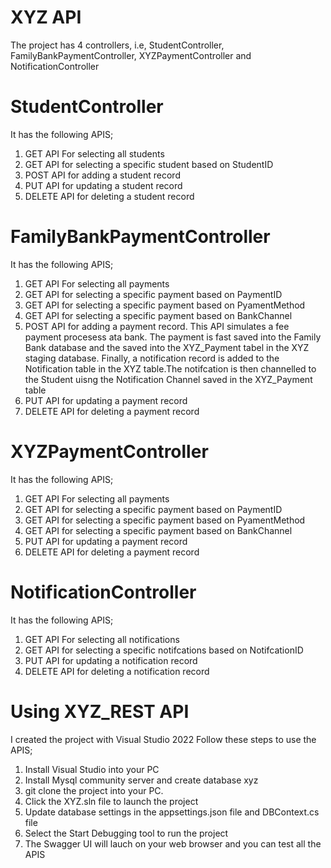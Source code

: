 # XYZ API
The project has 4 controllers, i.e, StudentController, FamilyBankPaymentController, XYZPaymentController and NotificationController

# StudentController
It has the following APIS;
1. GET API For selecting all students
2. GET API for selecting a specific student based on StudentID
3. POST API for adding a student record
4. PUT API for updating a student record
5. DELETE API for deleting a student record

# FamilyBankPaymentController
It has the following APIS;
1. GET API For selecting all payments
2. GET API for selecting a specific payment based on PaymentID
3. GET API for selecting a specific payment based on PyamentMethod
4. GET API for selecting a specific payment based on BankChannel
5. POST API for adding a payment record. This API simulates a fee payment procesess ata bank. The payment is fast saved into the Family Bank database and the saved into the XYZ_Payment tabel in the XYZ staging database. Finally, a notification record is added to the Notification table in the XYZ table.The notifcation is then channelled to the Student uisng the Notification Channel saved in the XYZ_Payment table
6. PUT API for updating a payment record
7. DELETE API for deleting a payment record

# XYZPaymentController
It has the following APIS;
1. GET API For selecting all payments
2. GET API for selecting a specific payment based on PaymentID
3. GET API for selecting a specific payment based on PyamentMethod
4. GET API for selecting a specific payment based on BankChannel
5. PUT API for updating a payment record
6. DELETE API for deleting a payment record

# NotificationController
It has the following APIS;
1. GET API For selecting all notifications
2. GET API for selecting a specific notifcations based on NotifcationID
3. PUT API for updating a notification record
4. DELETE API for deleting a notification record

# Using XYZ_REST API
I created the project with Visual Studio 2022
Follow these steps to use the APIS;
1. Install Visual Studio into your PC
2. Install Mysql community server and create database xyz
3. git clone the project into your PC.
4. Click the XYZ.sln file to launch the project
5. Update database settings in the appsettings.json file and DBContext.cs file
6. Select the Start Debugging tool to run the project
7. The Swagger UI will lauch on your web browser and you can test all the APIS

